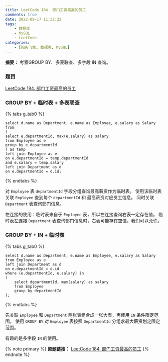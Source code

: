 ```yaml
---
title: LeetCode 184. 部门工资最高的员工
comments: true
date: 2022-09-17 11:32:22
tags:
    - 数据库
    - MySQL
    - LeetCode
categories:
    - [指尖飞舞, 数据库, MySQL]
---
```

__摘要：__
考察GROUP BY、多表联查、多字段 IN 查询。
<!-- more -->


### 题目
[LeetCode 184. 部门工资最高的员工](https://leetcode.cn/problems/department-highest-salary/)

### GROUP BY + 临时表 + 多表联查
{% tabs g_tab0 %}
<!-- tab MySQL -->
```MySQL
select d.name as Department, e.name as Employee, e.salary as Salary
from 
(
select e.departmentId, max(e.salary) as salary
from Employee as e
group by e.departmentId
) as temp
left join Employee as e 
on e.departmentId = temp.departmentId
and e.salary = temp.salary
left join Department as d 
on e.departmentId = d.id;

```
<!-- endtab -->
{% endtabs %}

对 `Employee` 表 `departmentId` 字段分组查询最高薪资作为临时表。
使用该临时表关联 `Employee` 查到每个 `departmentId` 和 最高薪资对应员工信息。
同时关联 `Department` 表查询部门信息。

左连接的使用：临时表来自于 `Employee` 表，所以左连接查询右表一定存在值。
临时表左连接 `Department` 表查询部门信息时，右表可能存在空值，我们可以允许。

### GROUP BY + IN + 临时表
{% tabs g_tab0 %}
<!-- tab MySQL -->
```MySQL
select d.name as Department, e.name as Employee, e.salary as Salary
from Employee as e
left join Department as d 
on e.departmentId = d.id
where (e.departmentId, e.salary) in
(
    select departmentId, max(salary) as salary
    from Employee 
    group by departmentId
);
```
<!-- endtab -->
{% endtabs %}

先关联 `Employee` 和 `Department` 两张表组合成一张大表，再使用 `IN` 条件限定范围。
使用 `GROUP BY` 对 `Employee` 表按照 `DepartmentId` 分组求最大薪资划定限定范围。

有趣的是多字段 `IN` 的使用。

{% note primary %}
__原题链接：__ [LeetCode 184. 部门工资最高的员工](https://leetcode.cn/problems/department-highest-salary/)
{% endnote %}